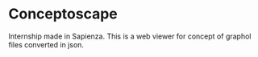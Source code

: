 # Conceptoscape
Internship made in Sapienza. This is a web viewer for concept of graphol files converted in json.
